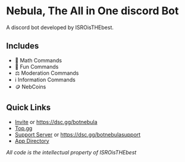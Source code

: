 # Nebula, The All in One discord Bot
A discord bot developed by ISROisTHEbest.

## Includes
- 📏 Math Commands
- 🎡 Fun Commands
- ⚖️ Moderation Commands
- ℹ️ Information Commands
- 🪙 NebCoins

## Quick Links
- [Invite](<https://discord.com/api/oauth2/authorize?client_id=953533453100527626&permissions=1668863356022&scope=bot>) or <https://dsc.gg/botnebula>
- [Top.gg](<https://top.gg/bot/953533453100527626>)
- [Support Server]( https://discord.gg/CxtY6rTnr4 ) or <https://dsc.gg/botnebulasupport>
- [App Directory]( https://discord.com/application-directory/953533453100527626 )

*All code is the intellectual property of ISROisTHEbest*
